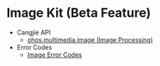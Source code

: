 # Image Kit (Beta Feature)

- Cangjie API
    - [ohos.multimedia.image (Image Processing)](cj-apis-image.md)
- Error Codes
    - [Image Error Codes](cj-errorcode-image.md)